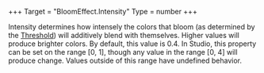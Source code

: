 +++
Target = "BloomEffect.Intensity"
Type = number
+++

Intensity determines how intensely the colors that bloom (as determined by the [Threshold](https://developer.roblox.com/api-reference/property/BloomEffect/Threshold)) will additively blend with themselves. Higher values will produce brighter colors. By default, this value is 0.4. In Studio, this property can be set on the range [0, 1], though any value in the range [0, 4] will produce change. Values outside of this range have undefined behavior.